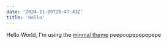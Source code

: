 ```yaml
---
date: '2024-11-09T20:47:43Z'
title: 'Hello'
---
```


Hello World, I'm using the [minmal theme](https://github.com/adityatelange/hugo-PaperMod/wiki/Installation)
peepoopepepepepe
